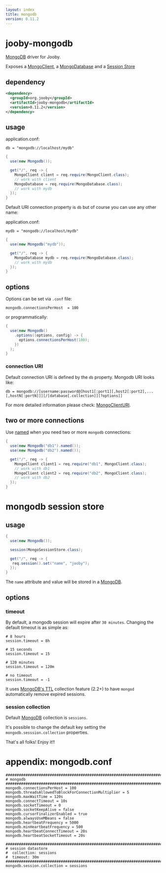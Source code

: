 ```yaml
---
layout: index
title: mongodb
version: 0.11.2
---
```


# jooby-mongodb

[MongoDB](http://mongodb.github.io/mongo-java-driver/) driver for Jooby.

Exposes a [MongoClient](http://api.mongodb.org/java/2.13/com/mongodb/MongoClient.html), a [MongoDatabase](http://api.mongodb.org/java/2.13/com/mongodb/DB.html) and a [Session Store](/apidocs/org/jooby/mongodb/MongoSessionStore.html)

## dependency

```xml
<dependency>
  <groupId>org.jooby</groupId>
  <artifactId>jooby-mongodb</artifactId>
  <version>0.11.2</version>
</dependency>
```

## usage

application.conf:

```properties
db = "mongodb://localhost/mydb"
```

```java
{
  use(new Mongodb());

  get("/", req -> {
    MongoClient client = req.require(MongoClient.class);
    // work with client
    MongoDatabase = req.require(MongoDatabase.class);
    // work with mydb
  });
}
```

Default URI connection property is ```db``` but of course you can use any other name:

application.conf:

```properties
mydb = "mongodb://localhost/mydb"
```

```java
{
  use(new Mongodb("mydb"));

  get("/", req -> {
    MongoDatabase mydb = req.require(MongoDatabase.class);
    // work with mydb
  });
}
```

## options

Options can be set via ```.conf``` file:

```properties
mongodb.connectionsPerHost  = 100
```

or programmatically:

```java
{
  use(new Mongodb()
    .options((options, config) -> {
      options.connectionsPerHost(100);
    })
  );
}
```
### connection URI

Default connection URI is defined by the ```db``` property. Mongodb URI looks like:

```properties
db = mongodb://[username:password@]host1[:port1][,host2[:port2],...[,hostN[:portN]]][/[database[.collection]][?options]]
```

For more detailed information please check: [MongoClientURI](http://api.mongodb.org/java/2.13/com/mongodb/MongoClientURI.html).

## two or more connections

Use [named](/apidocs/org/jooby/mongodb/Mongodb.html#-named) when you need two or more ```mongodb``` connections:

```java
{
  use(new Mongodb("db1").named());
  use(new Mongodb("db2").named());

  get("/", req -> {
    MongoClient client1 = req.require("db1", MongoClient.class);
    // work with db1
    MongoClient client2 = req.require("db2", MongoClient.class);
    // work with db2
  });
}
```

# mongodb session store

## usage

```java
{
  use(new Mongodb());

  session(MongoSessionStore.class);

  get("/", req -> {
   req.session().set("name", "jooby");
  });
}
```

The ```name``` attribute and value will be stored in a [MongoDB](http://mongodb.github.io/mongo-java-driver/).

## options

### timeout

By default, a mongodb session will expire after ```30 minutes```. Changing the default timeout is as simple as:

```properties
# 8 hours
session.timeout = 8h

# 15 seconds
session.timeout = 15

# 120 minutes
session.timeout = 120m

# no timeout
session.timeout = -1
```

It uses [MongoDB's TTL](docs.mongodb.org/manual/core/index-ttl) collection feature (2.2+) to have ```mongod``` automatically remove expired sessions.

### session collection

Default [MongoDB](http://mongodb.github.io/mongo-java-driver/) collection is ```sessions```.

It's possible to change the default key setting the ```mongodb.sesssion.collection``` properties.


That's all folks! Enjoy it!!


# appendix: mongodb.conf

```properties
###################################################################################################
# mongodb
###################################################################################################
mongodb.connectionsPerHost = 100
mongodb.threadsAllowedToBlockForConnectionMultiplier = 5
mongodb.maxWaitTime = 120s
mongodb.connectTimeout = 10s
mongodb.socketTimeout = 0
mongodb.socketKeepAlive = false
mongodb.cursorFinalizerEnabled = true
mongodb.alwaysUseMBeans = false
mongodb.heartbeatFrequency = 5000
mongodb.minHeartbeatFrequency = 500
mongodb.heartbeatConnectTimeout = 20s
mongodb.heartbeatSocketTimeout = 20s

###################################################################################################
# session datastore
#  collection: sessions
#  timeout: 30m
###################################################################################################
mongodb.session.collection = sessions

```
